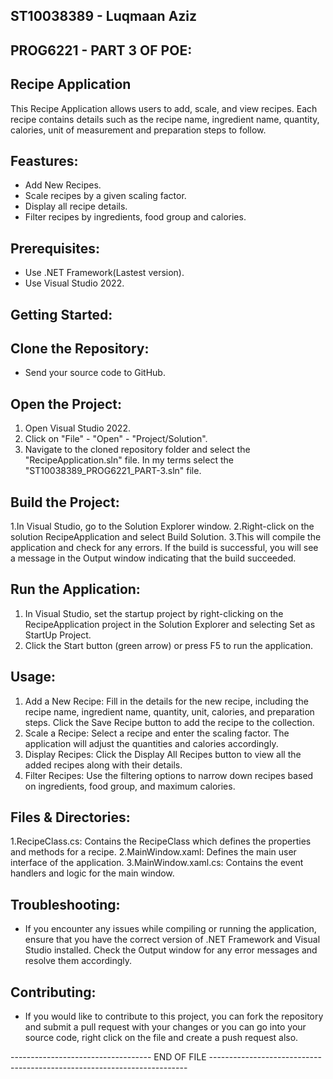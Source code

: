 ST10038389 - Luqmaan Aziz
-------------------------
PROG6221 - PART 3 OF POE:
------------------------
Recipe Application 
------------------
This Recipe Application allows users to add, scale, and view recipes. Each recipe contains details such as the recipe name, ingredient name, quantity, calories, unit of measurement and preparation steps to follow.

Feastures:
----------
- Add New Recipes.
- Scale recipes by a given scaling factor.
- Display all recipe details.
- Filter recipes by ingredients, food group and calories.

Prerequisites:
-------------
- Use .NET Framework(Lastest version).
- Use Visual Studio 2022.

Getting Started:
---------------
Clone the Repository:
--------------------
- Send your source code to GitHub.

Open the Project:
----------------
1. Open Visual Studio 2022.
2. Click on "File" - "Open" - "Project/Solution".
3. Navigate to the cloned repository folder and select the "RecipeApplication.sln" file. In my terms select the "ST10038389_PROG6221_PART-3.sln" file.

Build the Project:
-----------------
1.In Visual Studio, go to the Solution Explorer window.
2.Right-click on the solution RecipeApplication and select Build Solution.
3.This will compile the application and check for any errors. If the build is successful, you will see a message in the Output window indicating that the build succeeded.

Run the Application:
-------------------
1. In Visual Studio, set the startup project by right-clicking on the RecipeApplication project in the Solution Explorer and selecting Set as StartUp Project.
2. Click the Start button (green arrow) or press F5 to run the application.

Usage:
------
1. Add a New Recipe: Fill in the details for the new recipe, including the recipe name, ingredient name, quantity, unit, calories, and preparation steps. Click the Save Recipe button to add the recipe to the 
   collection.
2. Scale a Recipe: Select a recipe and enter the scaling factor. The application will adjust the quantities and calories accordingly.
3. Display Recipes: Click the Display All Recipes button to view all the added recipes along with their details.
4. Filter Recipes: Use the filtering options to narrow down recipes based on ingredients, food group, and maximum calories.

Files & Directories:
-------------------
1.RecipeClass.cs: Contains the RecipeClass which defines the properties and methods for a recipe.
2.MainWindow.xaml: Defines the main user interface of the application.
3.MainWindow.xaml.cs: Contains the event handlers and logic for the main window.

Troubleshooting:
---------------
 - If you encounter any issues while compiling or running the application, 
   ensure that you have the correct version of .NET Framework and Visual Studio installed.
   Check the Output window for any error messages and resolve them accordingly.

Contributing:
------------
- If you would like to contribute to this project, you can fork the repository and submit a pull request with your changes or you can go into your source code, right click on the file and create a push request also.

----------------------------------- END OF FILE ------------------------------------------------------------------------






